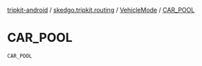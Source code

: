 [tripkit-android](../../index.md) / [skedgo.tripkit.routing](../index.md) / [VehicleMode](index.md) / [CAR_POOL](./-c-a-r_-p-o-o-l.md)

# CAR_POOL

`CAR_POOL`